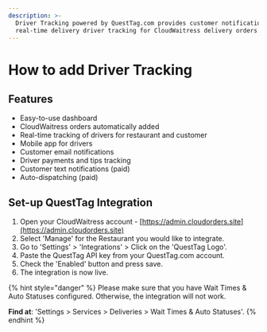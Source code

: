 ```yaml
---
description: >-
  Driver Tracking powered by QuestTag.com provides customer notifications with
  real-time delivery driver tracking for CloudWaitress delivery orders.
---
```


# How to add Driver Tracking

## Features

* Easy-to-use dashboard
* CloudWaitress orders automatically added
* Real-time tracking of drivers for restaurant and customer
* Mobile app for drivers
* Customer email notifications
* Driver payments and tips tracking
* Customer text notifications \(paid\)
* Auto-dispatching \(paid\)

## Set-up QuestTag Integration

1. Open your CloudWaitress account - [https://admin.cloudorders.site](https://admin.cloudorders.site)
2. Select 'Manage' for the Restaurant you would like to integrate.
3. Go to 'Settings' &gt; 'Integrations' &gt; Click on the 'QuestTag Logo'.
4. Paste the QuestTag API key from your QuestTag.com account.
5. Check the 'Enabled' button and press save.
6. The integration is now live.

{% hint style="danger" %}
Please make sure that you have Wait Times & Auto Statuses configured. Otherwise, the integration will not work.

**Find at**: 'Settings &gt; Services &gt; Deliveries &gt; Wait Times & Auto Statuses'.
{% endhint %}

